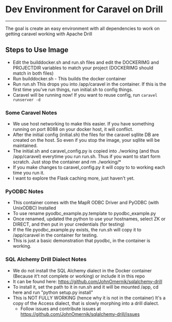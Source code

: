 # Dev Environment for Caravel on Drill
--------
The goal is create an easy environment with all dependencies to work on getting caravel working with Apache Drill 

## Steps to Use Image
* Edit the builddocker.sh and run.sh files and edit the DOCKERIMG and PROJECTDIR variables to match your project (DOCKERIMG should match in both files)
* Run builddocker.sh - This builds the docker container
* Run run.sh  This drops you into /app/caravel in the container. If this is the first time you've run things, run initial.sh to config things. 
* Caravel will be running now! If you want to reuse config, run ```caravel runserver -d```

### Some Caravel Notes
* We use host networking to make this easier. If you have something running on port 8088 on your docker host, it will conflict. 
* After the initial config (initial.sh) the files for the caravel sqllite DB are created on the host. So even if you stop the image, your sqllite will be maintained. 
* The initial.sh and caravel_config.py is copied into ./working (and thus /app/caravel) everytime you run run.sh. Thus if you want to start form scratch. Just stop the container and rm ./working/*
* If you make changes to caravel_config.py it will copy to to working each time you run it.  
* I want to explore the Flask caching more, just haven't yet. 

### PyODBC Notes
* This container comes with the MapR ODBC Driver and PyODBC (with UnixODBC) Installed
* To use rename pyodbc_example.py.template to pyodbc_example.py 
* Once renamed, updated the python to use your hostnames, select ZK or DIRECT, and then put in your credentials (for testing)
* If the file pyodbc_example.py exists, the run.sh will copy it to /app/caravel in the container for testing. 
* This is just a basic demonstration that pyodbc, in the container is working. 

### SQL Alchemy Drill Dialect Notes
* We do not install the SQL Alchemy dialect in the Docker container (Because it't not complete or working) or include it in this repo
* It can be found here: https://github.com/JohnOmernik/sqlalchemy-drill
* To install it, set the path to it in run.sh and it will be mounted /app, cd here and run "python setup.py install"
* This is NOT FULLY WORKING (hence why it is not in the container) It's a copy of the Access dialect, that is slowly morphing into a drill dialect.
  * Follow issues and contribute issues at https://github.com/JohnOmernik/sqlalchemy-drill/issues




